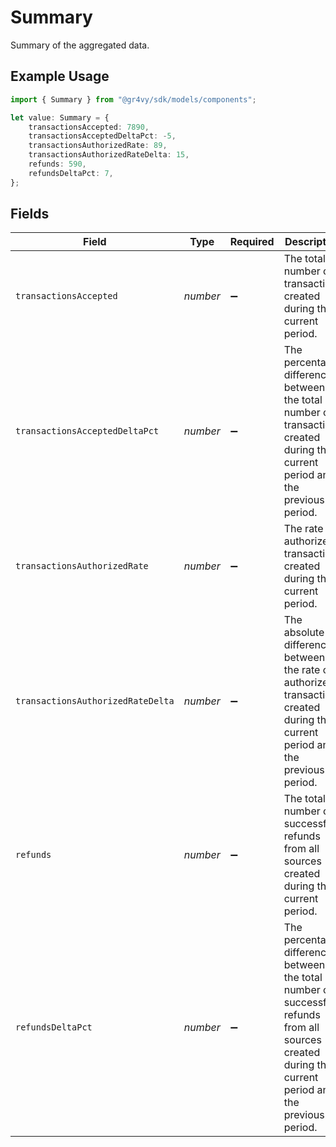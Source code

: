 # Summary

Summary of the aggregated data.

## Example Usage

```typescript
import { Summary } from "@gr4vy/sdk/models/components";

let value: Summary = {
    transactionsAccepted: 7890,
    transactionsAcceptedDeltaPct: -5,
    transactionsAuthorizedRate: 89,
    transactionsAuthorizedRateDelta: 15,
    refunds: 590,
    refundsDeltaPct: 7,
};
```

## Fields

| Field                                                                                                                                                | Type                                                                                                                                                 | Required                                                                                                                                             | Description                                                                                                                                          | Example                                                                                                                                              |
| ---------------------------------------------------------------------------------------------------------------------------------------------------- | ---------------------------------------------------------------------------------------------------------------------------------------------------- | ---------------------------------------------------------------------------------------------------------------------------------------------------- | ---------------------------------------------------------------------------------------------------------------------------------------------------- | ---------------------------------------------------------------------------------------------------------------------------------------------------- |
| `transactionsAccepted`                                                                                                                               | *number*                                                                                                                                             | :heavy_minus_sign:                                                                                                                                   | The total number of transactions created during the current period.                                                                                  | 7890                                                                                                                                                 |
| `transactionsAcceptedDeltaPct`                                                                                                                       | *number*                                                                                                                                             | :heavy_minus_sign:                                                                                                                                   | The percentage difference between the total number of transactions created during the current period and the previous period.                        | -5                                                                                                                                                   |
| `transactionsAuthorizedRate`                                                                                                                         | *number*                                                                                                                                             | :heavy_minus_sign:                                                                                                                                   | The rate of authorized transactions created during the current period.                                                                               | 89                                                                                                                                                   |
| `transactionsAuthorizedRateDelta`                                                                                                                    | *number*                                                                                                                                             | :heavy_minus_sign:                                                                                                                                   | The absolute difference between the rate of authorized transactions created during the current period and the previous period.                       | 15                                                                                                                                                   |
| `refunds`                                                                                                                                            | *number*                                                                                                                                             | :heavy_minus_sign:                                                                                                                                   | The total number of successful refunds from all sources created during the current period.                                                           | 590                                                                                                                                                  |
| `refundsDeltaPct`                                                                                                                                    | *number*                                                                                                                                             | :heavy_minus_sign:                                                                                                                                   | The percentage difference between the total number of successful refunds from all sources created during the current period and the previous period. | 7                                                                                                                                                    |